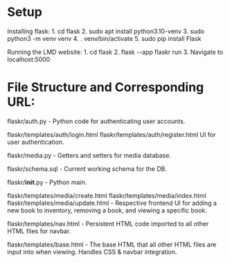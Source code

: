 # Setup
Installing flask:
	1. cd flask
	2. sudo apt install python3.10-venv
	3. sudo python3 -m venv venv
	4. . venv/bin/activate
	5. sudo pip install Flask
	
Running the LMD website:
	1. cd flask
	2. flask --app flaskr run
	3. Navigate to localhost:5000


# File Structure and Corresponding URL:

flaskr/auth.py - 
  Python code for authenticating user accounts.
 
flaskr/templates/auth/login.html
flaskr/templates/auth/register.html
  UI for user authentication.
  
flaskr/media.py - 
  Getters and setters for media database.
  
flaskr/schema.sql - 
  Current working schema for the DB.
  
flaskr/__init__.py -
  Python main.
  
flaskr/templates/media/create.html
flaskr/templates/media/index.html
flaskr/templates/media/update.html - 
  Respective frontend UI for adding a new book to inventory, 
  removing a book, and viewing a specific book.
  
flaskr/templates/nav.html - 
  Persistent HTML code imported to all other HTML files for navbar.
  
flaskr/templates/base.html - 
  The base HTML that all other HTML files are input into when viewing. 
  Handles CSS & navbar integration.

